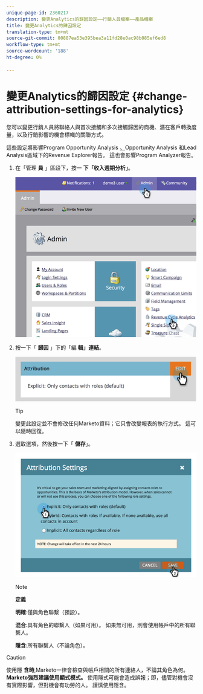 ```yaml
---
unique-page-id: 2360217
description: 變更Analytics的歸因設定——行銷人員檔案——產品檔案
title: 變更Analytics的歸因設定
translation-type: tm+mt
source-git-commit: 00887ea53e395bea3a11fd28e0ac98b085ef6ed8
workflow-type: tm+mt
source-wordcount: '188'
ht-degree: 0%

---
```



# 變更Analytics的歸因設定 {#change-attribution-settings-for-analytics}

您可以變更行銷人員將聯絡人與首次接觸和多次接觸歸因的商機、潛在客戶轉換度量，以及行銷影響的機會標幟的關聯方式。

這些設定將影響Program Opportunity Analysis [、](../../../product-docs/reporting/revenue-cycle-analytics/program-analytics/understanding-the-program-opportunity-analysis-area.md)Opportunity Analysis [](../../../product-docs/reporting/revenue-cycle-analytics/revenue-explorer/understanding-opportunity-analysis-in-revenue-explorer.md)和Lead Analysis區域下的Revenue Explorer報告。 這也會影響Program Analyzer報告。

1. 在「管理 **員** 」區段下，按一 **下「收入週期分析」**。

   ![](assets/image2014-9-24-11-3a55-3a19.png)

1. 按一下「 **歸因** 」下的「編 **輯」連結**。

   ![](assets/image2014-9-24-11-3a56-3a33.png)

   >[!TIP]
   >
   >變更此設定並不會修改任何Marketo資料；它只會改變報表的執行方式。 這可以隨時回復。

1. 選取選項，然後按一下「 **儲存**」。

   ![](assets/image2014-9-24-11-3a57-3a39.png)

   >[!NOTE]
   >
   >**定義**
   >
   >
   >**明確**:僅與角色聯繫（預設）。
   >
   >
   >**混合**:具有角色的聯繫人（如果可用）。 如果無可用，則會使用帳戶中的所有聯繫人。
   >
   >
   >**隱含**:所有聯繫人（不論角色）。

>[!CAUTION]
>
>使用隱 **含時**,Marketo一律會檢查與帳戶相關的所有連絡人，不論其角色為何。 **Marketo強烈建議使用顯式模式。** 使用隱式可能會造成誤報；即，儘管對機會沒有實際影響，但對機會有功勞的人。 謹慎使用隱含。

